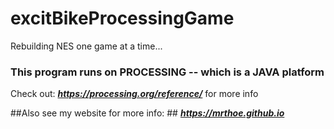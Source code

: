 # excitBikeProcessingGame
Rebuilding NES one game at a time...

### This program runs on PROCESSING -- which is a JAVA platform ###

 Check out: ***https://processing.org/reference/***  for more info 
 
 ##Also see my website for more info: ##
 ***https://mrthoe.github.io***
